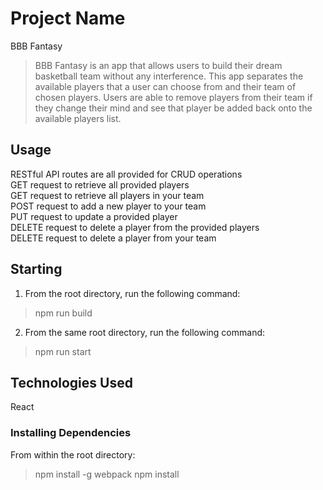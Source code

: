# Project Name
BBB Fantasy
 > BBB Fantasy is an app that allows users to build their dream basketball team without any interference. This app separates the available players that a user can choose from and their team of chosen players. Users are able to remove players from their team if they change their mind and see that player be added back onto the available players list.
 
## Usage ##
RESTful API routes are all provided for CRUD operations<br/>
GET request to retrieve all provided players<br/>
GET request to retrieve all players in your team<br/>
POST request to add a new player to your team<br/>
PUT request to update a provided player<br/>
DELETE request to delete a player from the provided players<br/>
DELETE request to delete a player from your team<br/>

## Starting ##
 1. From the root directory, run the following command:
   > npm run build
 2. From the same root directory, run the following command:
   > npm run start

## Technologies Used ##
 React
### Installing Dependencies ###
 From within the root directory:
 > npm install -g webpack
 > npm install
